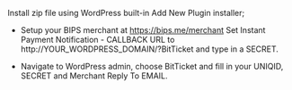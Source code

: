 Install zip file using WordPress built-in Add New Plugin installer;

* Setup your BIPS merchant at https://bips.me/merchant
    Set Instant Payment Notification - CALLBACK URL to http://YOUR_WORDPRESS_DOMAIN/?BitTicket and type in a SECRET.

* Navigate to WordPress admin, choose BitTicket and fill in your UNIQID, SECRET and Merchant Reply To EMAIL.